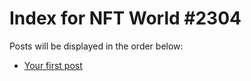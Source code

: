 # Index for NFT World #2304
Posts will be displayed in the order below:

- [Your first post](./001-first.md)

